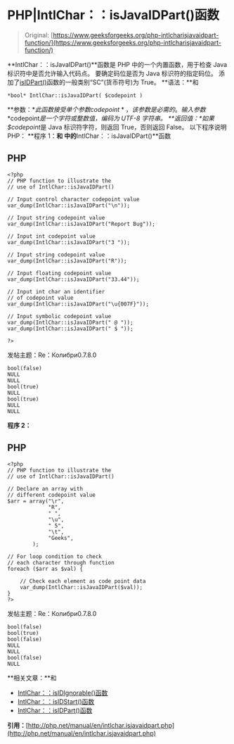 # PHP|IntlChar：：isJavaIDPart()函数

> Original: [https://www.geeksforgeeks.org/php-intlcharisjavaidpart-function/](https://www.geeksforgeeks.org/php-intlcharisjavaidpart-function/)

**IntlChar：：isJavaIDPart()**函数是 PHP 中的一个内置函数，用于检查 Java 标识符中是否允许输入代码点。 要确定码位是否为 Java 标识符的指定码位。 添加了[isIDPart()](https://www.geeksforgeeks.org/php-intlcharisidpart-function/)函数的一般类别“SC”(货币符号)为 True。
**语法：**和

```
*bool* IntlChar::isJavaIDPart( $codepoint )
```

**参数：**此函数接受单个参数*$codepoint*，该参数是必需的。 输入参数*$codepoint*是一个字符或整数值，编码为 UTF-8 字符串。
**返回值：**如果*$codepoint*是 Java 标识符字符，则返回 True，否则返回 False。
以下程序说明 PHP：
**程序 1：**和
中的**IntlChar：：isJavaIDPart()**函数

## PHP

```
<?php
// PHP function to illustrate the
// use of IntlChar::isJavaIDPart()

// Input control character codepoint value
var_dump(IntlChar::isJavaIDPart("\n"));

// Input string codepoint value
var_dump(IntlChar::isJavaIDPart("Report Bug"));

// Input int codepoint value
var_dump(IntlChar::isJavaIDPart("3 "));

// Input string codepoint value
var_dump(IntlChar::isJavaIDPart("R"));

// Input floating codepoint value
var_dump(IntlChar::isJavaIDPart("33.44"));

// Input int char an identifier
// of codepoint value
var_dump(IntlChar::isJavaIDPart("\u{007F}"));

// Input symbolic codepoint value
var_dump(IntlChar::isJavaIDPart(" @ "));
var_dump(IntlChar::isJavaIDPart(" $ "));

?>
```

发帖主题：Re：Колибри0.7.8.0

```
bool(false)
NULL
NULL
bool(true)
NULL
bool(true)
NULL
NULL
```

**程序 2：**

## PHP

```
<?php
// PHP function to illustrate the
// use of IntlChar::isJavaIDPart()

// Declare an array with
// different codepoint value
$arr = array("\r",
             "R",
             " ",
             "\u",
             " 5",
             "\t",
             "Geeks",
        );

// For loop condition to check
// each character through function
foreach ($arr as $val) {

    // Check each element as code point data
    var_dump(IntlChar::isJavaIDPart($val));
}
?>
```

发帖主题：Re：Колибри0.7.8.0

```
bool(false)
bool(true)
bool(false)
NULL
NULL
bool(false)
NULL
```

**相关文章：**和

*   [IntlChar：：isIDIgnorable()函数](https://www.geeksforgeeks.org/php-intlcharisidignorable-function/)
*   [IntlChar：：isIDStart()函数](https://www.geeksforgeeks.org/php-intlcharisidstart-function/)
*   [IntlChar：：isIDPart()函数](https://www.geeksforgeeks.org/php-intlcharisidpart-function/)

**引用：**[http://php.net/manual/en/intlchar.isjavaidpart.php](http://php.net/manual/en/intlchar.isjavaidpart.php)